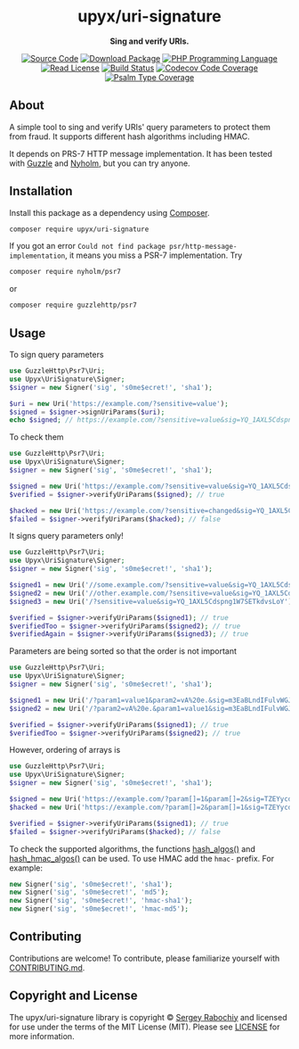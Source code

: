 <h1 align="center">upyx/uri-signature</h1>

<p align="center">
    <strong>Sing and verify URIs.</strong>
</p>

<p align="center">
    <a href="https://github.com/upyx/uri-signature"><img src="https://img.shields.io/badge/source-upyx/uri--signature-blue.svg?style=flat-square" alt="Source Code"></a>
    <a href="https://packagist.org/packages/upyx/uri-signature"><img src="https://img.shields.io/packagist/v/upyx/uri-signature.svg?style=flat-square&label=release" alt="Download Package"></a>
    <a href="https://php.net"><img src="https://img.shields.io/packagist/php-v/upyx/uri-signature.svg?style=flat-square&colorB=%238892BF" alt="PHP Programming Language"></a>
    <a href="https://github.com/upyx/uri-signature/blob/main/LICENSE"><img src="https://img.shields.io/packagist/l/upyx/uri-signature.svg?style=flat-square&colorB=darkcyan" alt="Read License"></a>
    <a href="https://github.com/upyx/uri-signature/actions/workflows/continuous-integration.yml"><img src="https://img.shields.io/github/workflow/status/upyx/uri-signature/build/main?style=flat-square&logo=github" alt="Build Status"></a>
    <a href="https://codecov.io/gh/upyx/uri-signature"><img src="https://img.shields.io/codecov/c/gh/upyx/uri-signature?label=codecov&logo=codecov&style=flat-square" alt="Codecov Code Coverage"></a>
    <a href="https://shepherd.dev/github/upyx/uri-signature"><img src="https://img.shields.io/endpoint?style=flat-square&url=https%3A%2F%2Fshepherd.dev%2Fgithub%2Fupyx%2Furi-signature%2Fcoverage" alt="Psalm Type Coverage"></a>
</p>


## About

A simple tool to sing and verify URIs' query parameters to protect them from fraud.
It supports different hash algorithms including HMAC.

It depends on PRS-7 HTTP message implementation. It has been tested with
[Guzzle](https://github.com/guzzle/psr7) and [Nyholm](https://github.com/nyholm/psr7),
but you can try anyone.

## Installation

Install this package as a dependency using [Composer](https://getcomposer.org).

```bash
composer require upyx/uri-signature
```

If you got an error `Could not find package psr/http-message-implementation`, it means
you miss a PSR-7 implementation. Try

```bash
composer require nyholm/psr7
```

or

```bash
composer require guzzlehttp/psr7
```

## Usage

To sign query parameters

```php
use GuzzleHttp\Psr7\Uri;
use Upyx\UriSignature\Signer;
$signer = new Signer('sig', 's0me$ecret!', 'sha1');

$uri = new Uri('https://example.com/?sensitive=value');
$signed = $signer->signUriParams($uri);
echo $signed; // https://example.com/?sensitive=value&sig=YQ_1AXL5Cdspng1W7SETkdvsLoY
```

To check them

```php
use GuzzleHttp\Psr7\Uri;
use Upyx\UriSignature\Signer;
$signer = new Signer('sig', 's0me$ecret!', 'sha1');

$signed = new Uri('https://example.com/?sensitive=value&sig=YQ_1AXL5Cdspng1W7SETkdvsLoY');
$verified = $signer->verifyUriParams($signed); // true

$hacked = new Uri('https://example.com/?sensitive=changed&sig=YQ_1AXL5Cdspng1W7SETkdvsLoY');
$failed = $signer->verifyUriParams($hacked); // false
```

It signs query parameters only!

```php
use GuzzleHttp\Psr7\Uri;
use Upyx\UriSignature\Signer;
$signer = new Signer('sig', 's0me$ecret!', 'sha1');

$signed1 = new Uri('//some.example.com/?sensitive=value&sig=YQ_1AXL5Cdspng1W7SETkdvsLoY');
$signed2 = new Uri('//other.example.com/?sensitive=value&sig=YQ_1AXL5Cdspng1W7SETkdvsLoY');
$signed3 = new Uri('/?sensitive=value&sig=YQ_1AXL5Cdspng1W7SETkdvsLoY');

$verified = $signer->verifyUriParams($signed1); // true
$verifiedToo = $signer->verifyUriParams($signed2); // true
$verifiedAgain = $signer->verifyUriParams($signed3); // true
```

Parameters are being sorted so that the order is not important

```php
use GuzzleHttp\Psr7\Uri;
use Upyx\UriSignature\Signer;
$signer = new Signer('sig', 's0me$ecret!', 'sha1');

$signed1 = new Uri('/?param1=value1&param2=vA%20e.&sig=m3EaBLndIFulvWGJqUuxGepv000');
$signed2 = new Uri('/?param2=vA%20e.&param1=value1&sig=m3EaBLndIFulvWGJqUuxGepv000');

$verified = $signer->verifyUriParams($signed1); // true
$verifiedToo = $signer->verifyUriParams($signed2); // true
```

However, ordering of arrays is

```php
use GuzzleHttp\Psr7\Uri;
use Upyx\UriSignature\Signer;
$signer = new Signer('sig', 's0me$ecret!', 'sha1');

$signed = new Uri('https://example.com/?param[]=1&param[]=2&sig=TZEYycd_uldtq0B3nHXlETRxT2Y');
$hacked = new Uri('https://example.com/?param[]=2&param[]=1&sig=TZEYycd_uldtq0B3nHXlETRxT2Y');

$verified = $signer->verifyUriParams($signed1); // true
$failed = $signer->verifyUriParams($hacked); // false
```

To check the supported algorithms, the functions
[hash_algos()](https://www.php.net/manual/en/function.hash-algos) and
[hash_hmac_algos()](https://www.php.net/manual/en/function.hash-hmac-algos)
can be used. To use HMAC add the `hmac-` prefix. For example:

```php
new Signer('sig', 's0me$ecret!', 'sha1');
new Signer('sig', 's0me$ecret!', 'md5');
new Signer('sig', 's0me$ecret!', 'hmac-sha1');
new Signer('sig', 's0me$ecret!', 'hmac-md5');
```

## Contributing

Contributions are welcome! To contribute, please familiarize yourself with
[CONTRIBUTING.md](CONTRIBUTING.md).

## Copyright and License

The upyx/uri-signature library is copyright © [Sergey Rabochiy](mailto:upyx.00@gmail.com)
and licensed for use under the terms of the
MIT License (MIT). Please see [LICENSE](LICENSE) for more information.

